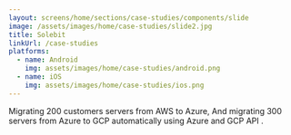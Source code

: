 ```yaml
---
layout: screens/home/sections/case-studies/components/slide
image: /assets/images/home/case-studies/slide2.jpg
title: Solebit
linkUrl: /case-studies
platforms:
  - name: Android
    img: assets/images/home/case-studies/android.png
  - name: iOS
    img: assets/images/home/case-studies/ios.png
---
```


Migrating 200 customers servers from AWS to Azure, And migrating 300 servers from Azure to GCP automatically using Azure and GCP API .
